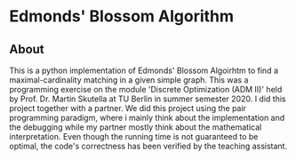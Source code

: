 # Edmonds' Blossom Algorithm
## About
This is a python implementation of Edmonds' Blossom Algoirhtm to find a maximal-cardinality matching in a given simple graph. This was a programming exercise on the module 'Discrete Optimization (ADM II)' held by Prof. Dr. Martin Skutella at TU Berlin in summer semester 2020. I did this project together with a partner. We did this project using the pair programming paradigm, where i mainly think about the implementation and the debugging while my partner mostly think about the mathematical interpretation. Even though the running time is not guaranteed to be optimal, the code's correctness has been verified by the teaching assistant.

